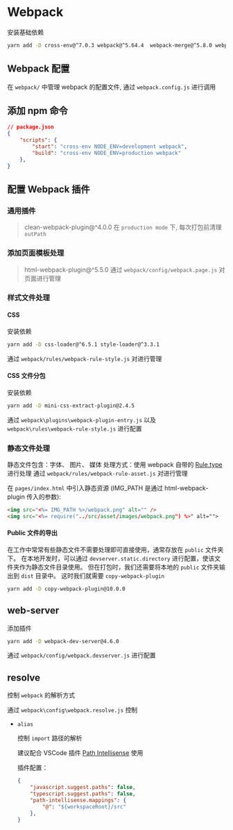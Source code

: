 # Webpack

安装基础依赖

```bash
yarn add -D cross-env@^7.0.3 webpack@^5.64.4  webpack-merge@^5.8.0 webpack-cli@^4.9.1
```

## Webpack 配置

在 `webpack/` 中管理 webpack 的配置文件, 通过 `webpack.config.js` 进行调用

## 添加 npm 命令

```json
// package.json
{
    "scripts": {
        "start": "cross-env NODE_ENV=development webpack",
        "build": "cross-env NODE_ENV=production webpack"
    },
}
```

## 配置 Webpack 插件

### 通用插件

> clean-webpack-plugin@^4.0.0
在 `production mode` 下, 每次打包前清理 `outPath`

### 添加页面模板处理

> html-webpack-plugin@^5.5.0
通过 `webpack/config/webpack.page.js` 对页面进行管理

### 样式文件处理

#### CSS

安装依赖

```bash
yarn add -D css-loader@^6.5.1 style-loader@^3.3.1
```

通过 `webpack/rules/webpack-rule-style.js` 对进行管理

#### CSS 文件分包

安装依赖

```bash
yarn add -D mini-css-extract-plugin@2.4.5
```

通过 `webpack\plugins\webpack-plugin-entry.js` 以及 `webpack\rules\webpack-rule-style.js` 进行配置 

### 静态文件处理

静态文件包含：字体、 图片、 媒体
处理方式：使用 webpack 自带的 [Rule.type](https://webpack.docschina.org/configuration/module/#ruletype) 进行处理
通过 `webpack/rules/webpack-rule-asset.js` 对进行管理

在 `pages/index.html` 中引入静态资源 (IMG_PATH 是通过 html-webpack-plugin 传入的参数):

```html
<img src="<%= IMG_PATH %>/webpack.png" alt="" />
<img src="<%= require("../src/asset/images/webpack.png") %>" alt="">
```

#### Public 文件的导出

在工作中常常有些静态文件不需要处理即可直接使用，通常存放在 `public` 文件夹下。 在本地开发时，可以通过 `devserver.static.directory` 进行配置，使该文件夹作为静态文件目录使用。 但在打包时，我们还需要将本地的 `public` 文件夹输出到 `dist` 目录中。 这时我们就需要 `copy-webpack-plugin`

```bash
yarn add -D copy-webpack-plugin@10.0.0
```

## web-server

添加插件

```bash
yarn add -D webpack-dev-server@4.6.0
```

通过 `webpack/config/webpack.devserver.js` 进行配置

## resolve

控制 `webpack` 的解析方式

通过 `webpack\config\webpack.resolve.js` 控制

-   `alias`

    控制 `import` 路径的解析

    建议配合 VSCode 插件 [Path Intellisense](https://marketplace.visualstudio.com/items?itemName=christian-kohler.path-intellisense) 使用

    插件配置：

    ```json
    {
        "javascript.suggest.paths": false,
        "typescript.suggest.paths": false,
        "path-intellisense.mappings": {
            "@": "${workspaceRoot}/src"
        },
    }
    ```
